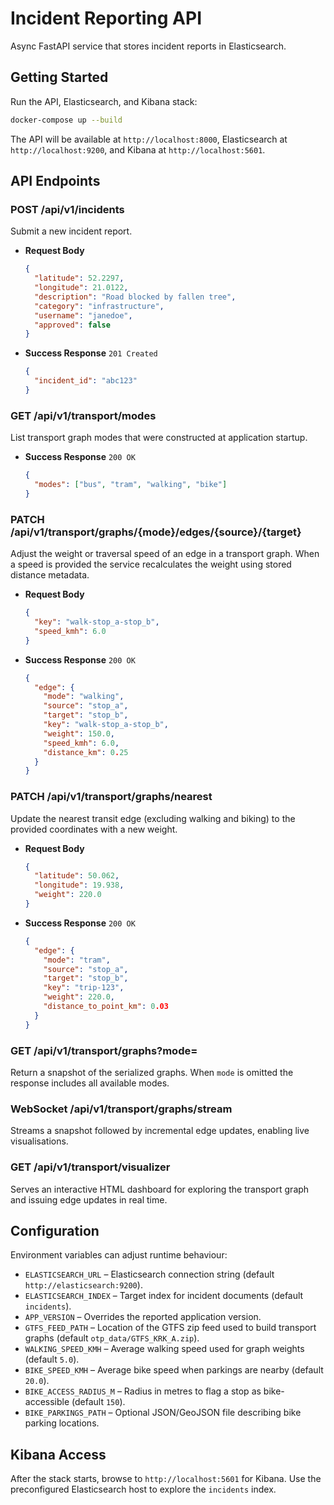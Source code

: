 # Incident Reporting API

Async FastAPI service that stores incident reports in Elasticsearch.

## Getting Started

Run the API, Elasticsearch, and Kibana stack:

```bash
docker-compose up --build
```

The API will be available at `http://localhost:8000`, Elasticsearch at `http://localhost:9200`, and Kibana at `http://localhost:5601`.

## API Endpoints

### POST /api/v1/incidents
Submit a new incident report.

- **Request Body**
  ```json
  {
    "latitude": 52.2297,
    "longitude": 21.0122,
    "description": "Road blocked by fallen tree",
    "category": "infrastructure",
    "username": "janedoe",
    "approved": false
  }
  ```
- **Success Response** `201 Created`
  ```json
  {
    "incident_id": "abc123"
  }
  ```

### GET /api/v1/transport/modes
List transport graph modes that were constructed at application startup.

- **Success Response** `200 OK`
  ```json
  {
    "modes": ["bus", "tram", "walking", "bike"]
  }
  ```

### PATCH /api/v1/transport/graphs/{mode}/edges/{source}/{target}
Adjust the weight or traversal speed of an edge in a transport graph. When a speed is
provided the service recalculates the weight using stored distance metadata.

- **Request Body**
  ```json
  {
    "key": "walk-stop_a-stop_b",
    "speed_kmh": 6.0
  }
  ```
- **Success Response** `200 OK`
  ```json
  {
    "edge": {
      "mode": "walking",
      "source": "stop_a",
      "target": "stop_b",
      "key": "walk-stop_a-stop_b",
      "weight": 150.0,
      "speed_kmh": 6.0,
      "distance_km": 0.25
    }
  }
  ```

### PATCH /api/v1/transport/graphs/nearest
Update the nearest transit edge (excluding walking and biking) to the provided
coordinates with a new weight.

- **Request Body**
  ```json
  {
    "latitude": 50.062,
    "longitude": 19.938,
    "weight": 220.0
  }
  ```
- **Success Response** `200 OK`
  ```json
  {
    "edge": {
      "mode": "tram",
      "source": "stop_a",
      "target": "stop_b",
      "key": "trip-123",
      "weight": 220.0,
      "distance_to_point_km": 0.03
    }
  }
  ```

### GET /api/v1/transport/graphs?mode=<mode>
Return a snapshot of the serialized graphs. When `mode` is omitted the response includes
all available modes.

### WebSocket /api/v1/transport/graphs/stream
Streams a snapshot followed by incremental edge updates, enabling live visualisations.

### GET /api/v1/transport/visualizer
Serves an interactive HTML dashboard for exploring the transport graph and issuing
edge updates in real time.

## Configuration

Environment variables can adjust runtime behaviour:

- `ELASTICSEARCH_URL` – Elasticsearch connection string (default `http://elasticsearch:9200`).
- `ELASTICSEARCH_INDEX` – Target index for incident documents (default `incidents`).
- `APP_VERSION` – Overrides the reported application version.
- `GTFS_FEED_PATH` – Location of the GTFS zip feed used to build transport graphs (default `otp_data/GTFS_KRK_A.zip`).
- `WALKING_SPEED_KMH` – Average walking speed used for graph weights (default `5.0`).
- `BIKE_SPEED_KMH` – Average bike speed when parkings are nearby (default `20.0`).
- `BIKE_ACCESS_RADIUS_M` – Radius in metres to flag a stop as bike-accessible (default `150`).
- `BIKE_PARKINGS_PATH` – Optional JSON/GeoJSON file describing bike parking locations.

## Kibana Access

After the stack starts, browse to `http://localhost:5601` for Kibana. Use the preconfigured Elasticsearch host to explore the `incidents` index.

